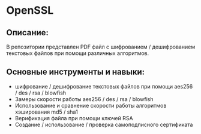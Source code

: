 # OpenSSL

## Описание:
В репозитории представлен PDF файл с шифрованием / дешифрованием текстовых файлов при помощи различных алгоритмов.

## Основные инструменты и навыки:
- шифрование / дешифрование текстовых файлов при помощи aes256 / des / rsa / blowfish
- Замеры скорости работы aes256 / des / rsa / blowfish
- Использование и сравнение скорости работы алгоритмов хэширования md5 / sha1
- Верификация файла при помощи ключей RSA
- Создание / использование / проверка самоподписного сертификата 

